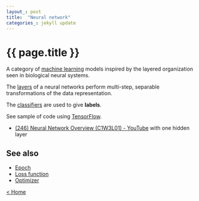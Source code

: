 ```yaml
---
layout_: post
title:  "Neural network"
categories_: jekyll update
---
```


# {{ page.title }}

A category of [machine learning](machine-learning.html) models inspired by the layered organization seen in biological
neural systems. 

The [layers](layer.html) of a neural networks perform multi-step, separable transformations of the data representation.

The [classifiers](classifier.html) are used to give __labels__.

See sample of code using [TensorFlow](tensorflow.html).


- [(246) Neural Network Overview (C1W3L01) - YouTube](https://www.youtube.com/watch?v=fXOsFF95ifk&feature=youtu.be) with one hidden layer


## See also

- [Epoch](epoch.html) 
- [Loss function](loss.html) 
- [Optimizer](optimizer.html)

[< Home](..)
